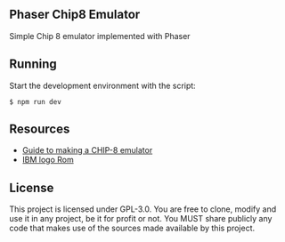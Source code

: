 Phaser Chip8 Emulator
---

Simple Chip 8 emulator implemented with Phaser

## Running

Start the development environment with the script:

```
$ npm run dev
```

## Resources

- [Guide to making a CHIP-8 emulator](https://tobiasvl.github.io/blog/write-a-chip-8-emulator/)
- [IBM logo Rom](https://github.com/loktar00/chip8/tree/master)

## License

This project is licensed under GPL-3.0. You are free to clone, modify and use it
in any project, be it for profit or not. You MUST share publicly any code that makes
use of the sources made available by this project.
